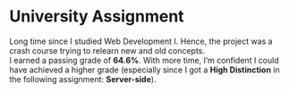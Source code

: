 # University Assignment  
Long time since I studied Web Development I. Hence, the project was a crash course trying to relearn new and old concepts.  
I earned a passing grade of **64.6%**. With more time, I’m confident I could have achieved a higher grade (especially since I got a **High Distinction** in the following assignment: **Server-side**).
